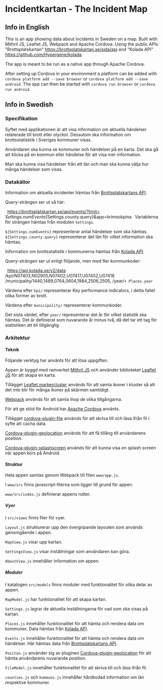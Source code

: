 # Incidentkartan - The Incident Map

## Info in English

This is an app showing data about incidents in Sweden on a map. Built with Mithril JS, Leaflet JS, Webpack and Apache Cordova. Using the public APIs "Brottsplatskartan" https://brottsplatskartan.se/sida/api and "Kolada API" https://github.com/Hypergene/kolada.

The app is meant to be run as a native app through Apache Cordova.

After setting up Cordova in your environment a platform can be added with `cordova platform add --save browser` or `cordova platform add --save android`.
The app can then be started with `cordova run browser` or `cordova run android`.

## Info in Swedish

### Specifikation

Syftet med applikationen är att visa information om aktuella händelser relaterade till brott eller olyckor. Dessutom ska information om brottsstatisktik i Sveriges kommuner visas.

Användaren ska kunna se kommuner och händelser på en karta. Det ska gå att klicka på en kommun eller händelse för att visa mer information.

Man ska kunna visa händelser från ett län och man ska kunna välja hur många händelser som visas.

### Datakällor

Information om aktuella incidenter hämtas från [Brottsplatskartans API](https://brottsplatskartan.se/sida/api).

Query-strängen ser ut så här:

 `
`https://brottsplatskartan.se/api/events/?limit=
${Settings.numEvents}${Settings.county.query}&app=krimsokpina`
`
Variablerna för strängen hämtas från modulen `Settings`.

`${Settings.numEvents}` representerar antal händelser som ska hämtas. `${Settings.county.query}` representerar det län för vilket information ska hämtas.

Information om brottsstatistik i kommunerna hämtas från [Kolada API](https://github.com/Hypergene/kolada).

Query-strängen ser ut enligt följande, men med fler kommunkoder:

`
`https://api.kolada.se/v2/data
/kpi/N07403,N02905,N07402,U07417,U07452,U07418
/municipality/1440,1489,0764,0604,1984,2506,2505,
/year/` + Places.year
`

Värdena efter `kpi/` representerar Key performance indicators, i detta fallet olika former av brott.

Värdena efter `municipality/` representerar kommunkoder.

Det sista värdet, efter `year/` representerar det år för vilket statistik ska hämtas. Det är definierat som nuvarande år minus två, då det tar ett tag för statistiken att bli tillgänglig.

### Arkitektur

#### Teknik

Följande verktyg har använts för att lösa uppgiften.

Appen är byggd med ramverket [Mithril JS](https://mithril.js.org/) och använder biblioteket [Leaflet JS](https://leafletjs.com/) för att skapa en karta.

Tillägget [Leaflet.markercluster](https://github.com/Leaflet/Leaflet.markercluster) används för att samla ikoner i kluster så att det inte blir för många ikoner på skärmen samtidigt.

[Webpack](https://webpack.js.org/) används för att samla ihop de olika tillgångarna.

För att ge stöd för Android har [Apache Cordova](https://cordova.apache.org/docs/en/latest/guide/overview/index.html) använts.

Tillägget [cordova-plugin-file](https://cordova.apache.org/docs/en/latest/reference/cordova-plugin-file/index.html) används för att skriva till och läsa ifrån fil i syfte att cacha data.

[Cordova-plugin-geolocation](https://cordova.apache.org/docs/en/latest/reference/cordova-plugin-geolocation/index.html) används för att få tillång till användarens position.

[Cordova-plugin-splashscreen](https://cordova.apache.org/docs/en/latest/reference/cordova-plugin-splashscreen/index.html) används för att kunna visa en splash screen när appen körs på Android.

#### Struktur

Hela appen samlas genom Webpack till filen `www/app.js`.

I `www/src` finns javascript-filerna som ligger till grund för appen.

`www/src/index.js` definierar appens rutter.

##### Vyer

I `src/views` finns filer för vyer.

`Layout.js` strukturerar upp den övergripande layouten som används genomgående i appen.

`MapView.js` visar upp kartan.

`SettingsView.js` visar inställningar som användaren kan göra.

`AboutView.js` innehåller information om appen.

##### Moduler

I katalogen `src/models` finns moduler med funktionalitet för olika delar av appen.

`MapModel.js` har funktionalitet för att skapa kartan.

`Settings.js` lagrar de aktuella inställningarna för vad som ska visas på kartan.

`Places.js` innehåller funktionalitet för att hämta och rendera data om kommuner. Data hämtas från [Kolada API](https://github.com/Hypergene/kolada).

`Events.js` innehåller funktionalitet för att hämta och rendera data om händelser. Här hämtas data från [Brottsplatskartans API](https://brottsplatskartan.se/sida/api).

`Positon.js` använder sig av pluginen [Cordova-plugin-geolocation](https://cordova.apache.org/docs/en/latest/reference/cordova-plugin-geolocation/index.html) för att hämta användarens nuvarande position.

`FileModel.js` innehåller funktionalitet för att skriva till och läsa ifrån fil.

`counties.js` och `kommuns.js` innehåller hårdkodad information om län respektive kommuner.
